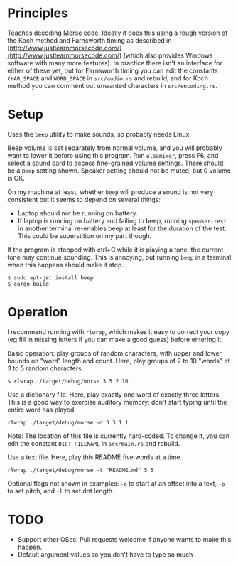 # Principles

Teaches decoding Morse code. Ideally it does this using a rough version of the Koch method and Farnsworth timing as described in [http://www.justlearnmorsecode.com/](http://www.justlearnmorsecode.com/) (which also provides Windows software with many more features). In practice there isn't an interface for either of these yet, but for Farnsworth timing you can edit the constants `CHAR_SPACE` and `WORD_SPACE` in `src/audio.rs` and rebuild, and for Koch method you can comment out unwanted characters in `src/encoding.rs`.

# Setup

Uses the `beep` utility to make sounds, so probably needs Linux.

Beep volume is set separately from normal volume, and you will probably want to lower it before using this program. Run `alsamixer`, press F6, and select a sound card to access fine-grained volume settings. There should be a `Beep` setting shown. Speaker setting should not be muted, but 0 volume is OK.

On my machine at least, whether `beep` will produce a sound is not very consistent but it seems to depend on several things:
* Laptop should not be running on battery.
* If laptop is running on battery and failing to beep, running `speaker-test` in another terminal re-enables beep at least for the duration of the test. This could be superstition on my part though.

If the program is stopped with ctrl+C while it is playing a tone, the current tone may continue sounding. This is annoying, but running `beep` in a terminal when this happens should make it stop.

```
$ sudo apt-get install beep
$ cargo build
```

# Operation

I recommend running with `rlwrap`, which makes it easy to correct your copy (eg fill in missing letters if you can make a good guess) before entering it.

Basic operation: play groups of random characters, with upper and lower bounds on "word" length and count. Here, play groups of 2 to 10 "words" of 3 to 5 random characters.
```
$ rlwrap ./target/debug/morse 3 5 2 10
```

Use a dictionary file. Here, play exactly one word of exactly three letters. This is a good way to exercise auditory memory: don't start typing until the entire word has played.
```
rlwrap ./target/debug/morse -d 3 3 1 1
```
Note: The location of this file is currently hard-coded. To change it, you can edit the constant `DICT_FILENAME` in `src/main.rs` and rebuild.


Use a text file. Here, play this README five words at a time.
```
rlwrap ./target/debug/morse -t "README.md" 5 5
```

Optional flags not shown in examples: `-o` to start at an offset into a text, `-p` to set pitch, and `-l` to set dot length.

# TODO

* Support other OSes. Pull requests welcome if anyone wants to make this happen.
* Default argument values so you don't have to type so much
